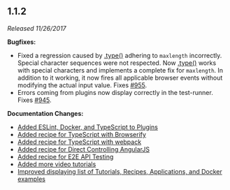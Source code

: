 ## 1.1.2

_Released 11/26/2017_

**Bugfixes:**

- Fixed a regression caused by [.type()](/api/commands/type) adhering to
  `maxlength` incorrectly. Special character sequences were not respected. Now
  [.type()](/api/commands/type) works with special characters and implements a
  complete fix for `maxlength`. In addition to it working, it now fires all
  applicable browser events without modifying the actual input value. Fixes
  [#955](https://github.com/cypress-io/cypress/issues/955).
- Errors coming from plugins now display correctly in the test-runner. Fixes
  [#945](https://github.com/cypress-io/cypress/issues/945).

**Documentation Changes:**

- [Added ESLint, Docker, and TypeScript to Plugins](/plugins/directory)
- [Added recipe for TypeScript with Browserify](/examples/examples/recipes)
- [Added recipe for TypeScript with webpack](/examples/examples/recipes)
- [Added recipe for Direct Controlling AngularJS](/examples/examples/recipes)
- [Added recipe for E2E API Testing](/examples/examples/recipes)
- [Added more video tutorials](/examples/examples/tutorials)
- [Improved displaying list of Tutorials, Recipes, Applications, and Docker examples](/examples/examples/recipes)
